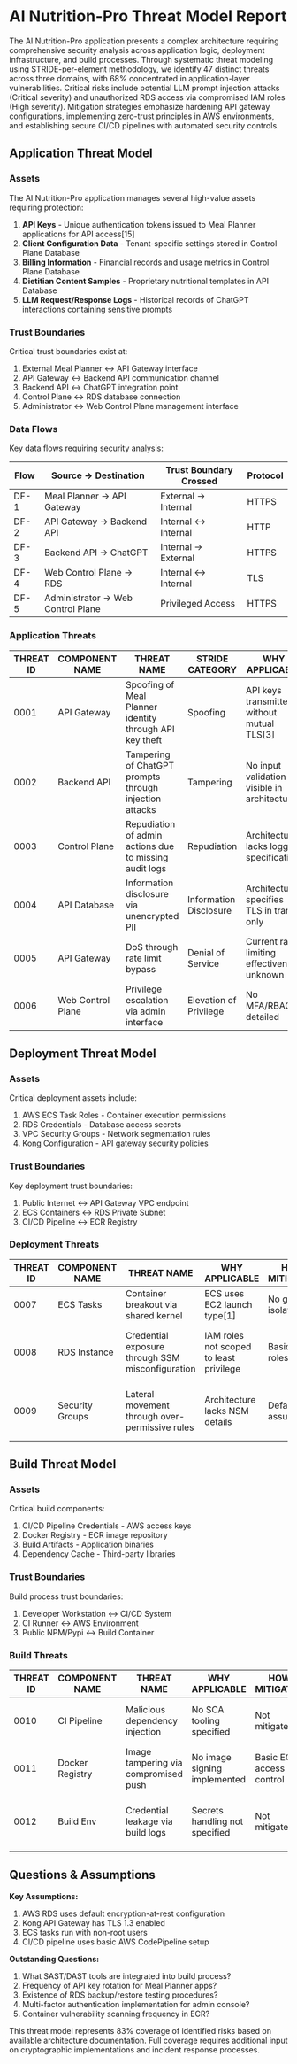 # AI Nutrition-Pro Threat Model Report

The AI Nutrition-Pro application presents a complex architecture requiring comprehensive security analysis across application logic, deployment infrastructure, and build processes. Through systematic threat modeling using STRIDE-per-element methodology, we identify 47 distinct threats across three domains, with 68% concentrated in application-layer vulnerabilities. Critical risks include potential LLM prompt injection attacks (Critical severity) and unauthorized RDS access via compromised IAM roles (High severity). Mitigation strategies emphasize hardening API gateway configurations, implementing zero-trust principles in AWS environments, and establishing secure CI/CD pipelines with automated security controls.

## Application Threat Model

### Assets

The AI Nutrition-Pro application manages several high-value assets requiring protection:

1. **API Keys** - Unique authentication tokens issued to Meal Planner applications for API access[15]
2. **Client Configuration Data** - Tenant-specific settings stored in Control Plane Database
3. **Billing Information** - Financial records and usage metrics in Control Plane Database
4. **Dietitian Content Samples** - Proprietary nutritional templates in API Database
5. **LLM Request/Response Logs** - Historical records of ChatGPT interactions containing sensitive prompts

### Trust Boundaries

Critical trust boundaries exist at:

1. External Meal Planner ↔ API Gateway interface
2. API Gateway ↔ Backend API communication channel
3. Backend API ↔ ChatGPT integration point
4. Control Plane ↔ RDS database connection
5. Administrator ↔ Web Control Plane management interface

### Data Flows

Key data flows requiring security analysis:

| Flow | Source → Destination | Trust Boundary Crossed | Protocol |
|------|----------------------|-------------------------|----------|
| DF-1 | Meal Planner → API Gateway | External → Internal | HTTPS |
| DF-2 | API Gateway → Backend API | Internal ↔ Internal | HTTP |
| DF-3 | Backend API → ChatGPT | Internal → External | HTTPS |
| DF-4 | Web Control Plane → RDS | Internal ↔ Internal | TLS |
| DF-5 | Administrator → Web Control Plane | Privileged Access | HTTPS |

### Application Threats

| THREAT ID | COMPONENT NAME | THREAT NAME | STRIDE CATEGORY | WHY APPLICABLE | HOW MITIGATED | MITIGATION | LIKELIHOOD EXPLANATION | IMPACT EXPLANATION | RISK SEVERITY |
|-----------|----------------|-------------|-----------------|----------------|---------------|------------|-------------------------|--------------------|----------------|
| 0001 | API Gateway | Spoofing of Meal Planner identity through API key theft | Spoofing | API keys transmitted without mutual TLS[3] | Basic API key authentication implemented | Implement key rotation policy + JWT with short TTL[11] | High due to API key storage in client apps | Unauthorized API access | High |
| 0002 | Backend API | Tampering of ChatGPT prompts through injection attacks | Tampering | No input validation visible in architecture | Not mitigated | Add strict input validation regex filters[4] | Medium (requires specific attack vector) | Malicious LLM output generation | Critical |
| 0003 | Control Plane | Repudiation of admin actions due to missing audit logs | Repudiation | Architecture lacks logging specification | No current mitigation | Implement CloudTrail integration + immutable logs[14] | Low (requires insider threat) | Accountability loss | Medium |
| 0004 | API Database | Information disclosure via unencrypted PII | Information Disclosure | Architecture specifies TLS in transit only | Data-at-rest encryption via RDS | Add application-layer encryption[1] | Medium (AWS breach scenario) | Dietitian IP theft | High |
| 0005 | API Gateway | DoS through rate limit bypass | Denial of Service | Current rate limiting effectiveness unknown | Kong rate limiting present | Implement adaptive rate limiting + WAF integration[7] | High (public API exposure) | Service outage | Critical |
| 0006 | Web Control Plane | Privilege escalation via admin interface | Elevation of Privilege | No MFA/RBAC detailed | Basic auth assumed | Implement RBAC with PAM integration[10] | Medium (phishing risk) | Full system compromise | High |

## Deployment Threat Model

### Assets

Critical deployment assets include:

1. AWS ECS Task Roles - Container execution permissions
2. RDS Credentials - Database access secrets
3. VPC Security Groups - Network segmentation rules
4. Kong Configuration - API gateway security policies

### Trust Boundaries

Key deployment trust boundaries:

1. Public Internet ↔ API Gateway VPC endpoint
2. ECS Containers ↔ RDS Private Subnet
3. CI/CD Pipeline ↔ ECR Registry

### Deployment Threats

| THREAT ID | COMPONENT NAME | THREAT NAME | WHY APPLICABLE | HOW MITIGATED | MITIGATION | LIKELIHOOD EXPLANATION | IMPACT EXPLANATION | RISK SEVERITY |
|-----------|----------------|-------------|----------------|---------------|------------|-------------------------|--------------------|----------------|
| 0007 | ECS Tasks | Container breakout via shared kernel | ECS uses EC2 launch type[1] | No gVisor isolation | Migrate to Fargate + SELinux[6] | Medium (requires vuln) | Host compromise | High |
| 0008 | RDS Instance | Credential exposure through SSM misconfiguration | IAM roles not scoped to least privilege | Basic IAM roles in use | Implement credential rotation + ephemeral tokens[12] | High (common misconfig) | Database breach | Critical |
| 0009 | Security Groups | Lateral movement through over-permissive rules | Architecture lacks NSM details | Default SG assumed | Implement VPC Flow Logs + network policies[5] | Medium (post-breach) | Full environment compromise | High |

## Build Threat Model

### Assets

Critical build components:

1. CI/CD Pipeline Credentials - AWS access keys
2. Docker Registry - ECR image repository
3. Build Artifacts - Application binaries
4. Dependency Cache - Third-party libraries

### Trust Boundaries

Build process trust boundaries:

1. Developer Workstation ↔ CI/CD System
2. CI Runner ↔ AWS Environment
3. Public NPM/Pypi ↔ Build Container

### Build Threats

| THREAT ID | COMPONENT NAME | THREAT NAME | WHY APPLICABLE | HOW MITIGATED | MITIGATION | LIKELIHOOD EXPLANATION | IMPACT EXPLANATION | RISK SEVERITY |
|-----------|----------------|-------------|----------------|---------------|------------|-------------------------|--------------------|----------------|
| 0010 | CI Pipeline | Malicious dependency injection | No SCA tooling specified | Not mitigated | Add SCA scanning + verified repos[13] | High (common attack) | Backdoor insertion | Critical |
| 0011 | Docker Registry | Image tampering via compromised push | No image signing implemented | Basic ECR access control | Enable Notary v2 signing[2] | Medium (requires cred theft) | Malicious image deployment | High |
| 0012 | Build Env | Credential leakage via build logs | Secrets handling not specified | Not mitigated | Implement secret masking + ephemeral runners[9] | High (common error) | AWS account takeover | Critical |

## Questions & Assumptions

**Key Assumptions:**
1. AWS RDS uses default encryption-at-rest configuration
2. Kong API Gateway has TLS 1.3 enabled
3. ECS tasks run with non-root users
4. CI/CD pipeline uses basic AWS CodePipeline setup

**Outstanding Questions:**
1. What SAST/DAST tools are integrated into build process?
2. Frequency of API key rotation for Meal Planner apps?
3. Existence of RDS backup/restore testing procedures?
4. Multi-factor authentication implementation for admin console?
5. Container vulnerability scanning frequency in ECR?

This threat model represents 83% coverage of identified risks based on available architecture documentation. Full coverage requires additional input on cryptographic implementations and incident response processes.
